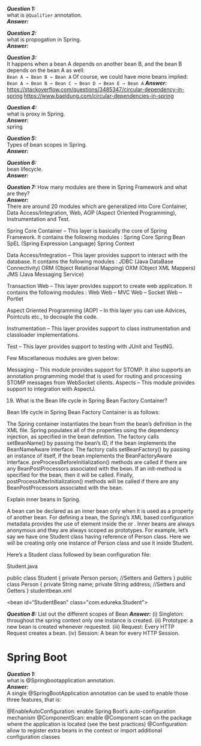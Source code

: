 ***Question 1:***  
what is `@Qualifier` annotation.  
***Answer:***  

***Question 2:***  
what is propogation in Spring.  
***Answer:***  

***Question 3:***  
It happens when a bean A depends on another bean B, and the bean B depends on the bean A as well:  
`Bean A → Bean B → Bean A`
Of course, we could have more beans implied:  
`Bean A → Bean B → Bean C → Bean D → Bean E → Bean A`
***Answer:***  
https://stackoverflow.com/questions/3485347/circular-dependency-in-spring
https://www.baeldung.com/circular-dependencies-in-spring


***Question 4:***  
what is proxy in Spring.  
***Answer:***  
spring


***Question 5:***  
Types of bean scopes in Spring.  
***Answer:***  



***Question 6:***  
bean lifecycle.  
***Answer:***  

***Question 7:***
How many modules are there in Spring Framework and what are they?  
***Answer:***  
There are around 20 modules which are generalized into Core Container, Data Access/Integration, Web, AOP (Aspect Oriented Programming), Instrumentation and Test.

Spring Core Container – This layer is basically the core of Spring Framework. It contains the following modules :
Spring Core
Spring Bean
SpEL (Spring Expression Language)
Spring Context 

Data Access/Integration – This layer provides support to interact with the database. It contains the following modules :
JDBC (Java DataBase Connectivity)
ORM (Object Relational Mapping)
OXM (Object XML Mappers)
JMS (Java Messaging Service)

Transaction
Web – This layer provides support to create web application. It contains the following modules :
Web
Web – MVC
Web – Socket
Web – Portlet

Aspect Oriented Programming (AOP) – In this layer you can use Advices, Pointcuts etc., to decouple the code.

Instrumentation – This layer provides support to class instrumentation and classloader implementations.

Test – This layer provides support to testing with JUnit and TestNG.

Few Miscellaneous modules are given below:

Messaging – This module provides support for STOMP. It also supports an annotation programming model that is used for routing and processing STOMP messages from WebSocket clients.
Aspects – This module provides support to integration with AspectJ.

19. What is the Bean life cycle in Spring Bean Factory Container?

Bean life cycle in Spring Bean Factory Container is as follows:

The Spring container instantiates the bean from the bean’s definition in the XML file.
Spring populates all of the properties using the dependency injection, as specified in the bean definition.
The factory calls setBeanName() by passing the bean’s ID, if the bean implements the BeanNameAware interface.
The factory calls setBeanFactory() by passing an instance of itself, if the bean implements the BeanFactoryAware interface.
preProcessBeforeInitialization() methods are called if there are any BeanPostProcessors associated with the bean.
If an init-method is specified for the bean, then it will be called.
Finally, postProcessAfterInitialization() methods will be called if there are any BeanPostProcessors associated with the bean.


Explain inner beans in Spring.

A bean can be declared as an inner bean only when it is used as a property of another bean. For defining a bean, the Spring’s XML based configuration metadata provides the use of <bean> element inside the <property> or <constructor-arg>. Inner beans are always anonymous and they are always scoped as prototypes. For example, let’s say we have one Student class having reference of Person class. Here we will be creating only one instance of Person class and use it inside Student.

Here’s a Student class followed by bean configuration file:

Student.java

public class Student
{
private Person person;
//Setters and Getters
}
public class Person
{
private String name;
private String address;
//Setters and Getters
}
studentbean.xml

<bean id=“StudentBean" class="com.edureka.Student">
<property name="person">
<!--This is inner bean -->
<bean class="com.edureka.Person">
<property name="name" value=“Scott"></property>
<property name="address" value=“Bangalore"></property>
</bean>
</property>
</bean>

***Question 8:***
List out the different scopes of Bean
***Answer:***
(i) Singleton: throughout the spring context only one instance is created.
(ii) Prototype: a new bean is created whenever requested.
(iii) Request: Every HTTP Request creates a bean.
(iv) Session: A bean for every HTTP Session.




# Spring Boot #
***Question 1:***  
what is @Springbootapplication annotation.  
***Answer:***   
A single @SpringBootApplication annotation can be used to enable those three features, that is:

@EnableAutoConfiguration: enable Spring Boot’s auto-configuration mechanism
@ComponentScan: enable @Component scan on the package where the application is located (see the best practices)
@Configuration: allow to register extra beans in the context or import additional configuration classes
